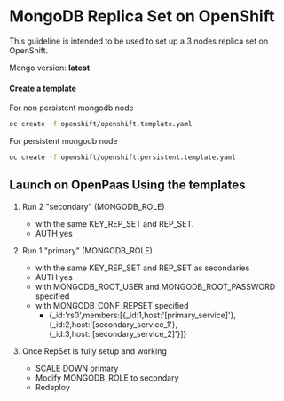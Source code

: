 # MongoDB Replica Set on OpenShift

This guideline is intended to be used to set up a 3 nodes replica set on OpenShift.

Mongo version:  **latest**

#### Create a template

For non persistent mongodb node
```sh
oc create -f openshift/openshift.template.yaml
```

For persistent mongodb node
```sh
oc create -f openshift/openshift.persistent.template.yaml
```

## Launch on OpenPaas Using the templates

1. Run 2 "secondary" (MONGODB_ROLE)
    * with the same KEY_REP_SET and REP_SET.
    * AUTH yes

2. Run 1 "primary" (MONGODB_ROLE)
    * with the same KEY_REP_SET and REP_SET as secondaries
    * AUTH yes
    * with MONGODB_ROOT_USER and MONGODB_ROOT_PASSWORD specified
    * with MONGODB_CONF_REPSET specified
        * {_id:'rs0',members:[{_id:1,host:'[primary_service]'},{_id:2,host:'[secondary_service_1'},{_id:3,host:'[secondary_service_2]'}]}

3. Once RepSet is fully setup and working
    * SCALE DOWN primary
    * Modify MONGODB_ROLE to secondary
    * Redeploy
